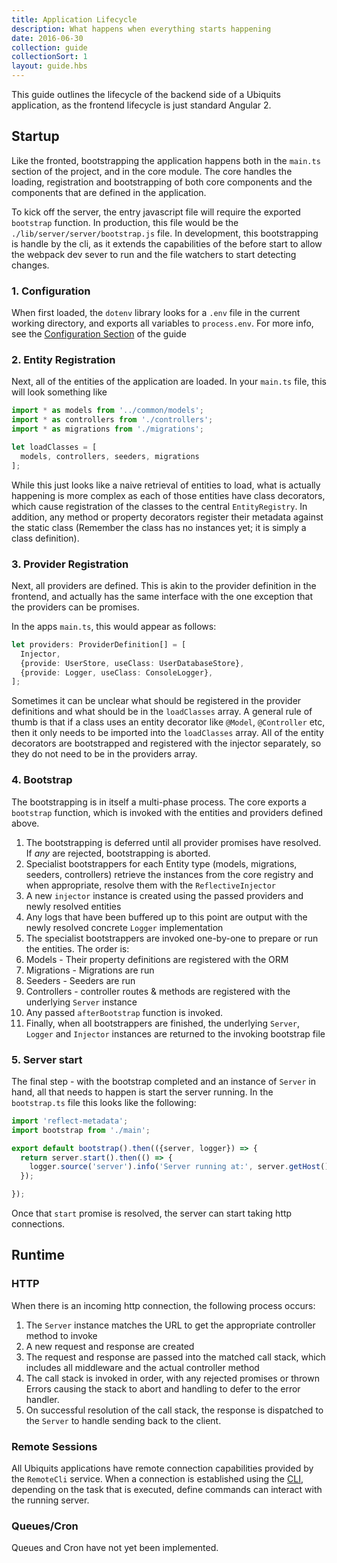 ```yaml
---
title: Application Lifecycle
description: What happens when everything starts happening
date: 2016-06-30
collection: guide
collectionSort: 1
layout: guide.hbs
---
```


This guide outlines the lifecycle of the backend side of a Ubiquits application, as the frontend lifecycle is just standard
Angular 2. 

## Startup
Like the fronted, bootstrapping the application happens both in the `main.ts` section of the project, and in the core
module. The core handles the loading, registration and bootstrapping of both core components and the components that 
are defined in the application.

To kick off the server, the entry javascript file will require the exported `bootstrap` function. In production, this
 file would be the `./lib/server/server/bootstrap.js` file. In development, this bootstrapping is handle by the cli,
 as it extends the capabilities of the before start to allow the webpack dev sever to run and the file watchers to start
 detecting changes.
 
### 1. Configuration
When first loaded, the `dotenv` library looks for a `.env` file in the current working directory, and exports all variables
 to `process.env`. For more info, see the [Configuration Section](/guide/configuration) of the guide

### 2. Entity Registration
Next, all of the entities of the application are loaded. In your `main.ts` file, this will look something like
```typescript
import * as models from '../common/models';
import * as controllers from './controllers';
import * as migrations from './migrations';

let loadClasses = [
  models, controllers, seeders, migrations
];
```

While this just looks like a naive retrieval of entities to load, what is actually happening is more complex as each of
those entities have class decorators, which cause registration of the classes to the central `EntityRegistry`. In addition,
any method or property decorators register their metadata against the static class (Remember the class has no instances
 yet; it is simply a class definition).

### 3. Provider Registration
Next, all providers are defined. This is akin to the provider definition in the frontend, and actually has the same interface
 with the one exception that the providers can be promises.

In the apps `main.ts`, this would appear as follows:
```typescript
let providers: ProviderDefinition[] = [
  Injector,
  {provide: UserStore, useClass: UserDatabaseStore},
  {provide: Logger, useClass: ConsoleLogger},
];

```
Sometimes it can be unclear what should be registered in the provider definitions and what should be in the `loadClasses`
array. A general rule of thumb is that if a class uses an entity decorator like `@Model`, `@Controller` etc, then it only
needs to be imported into the `loadClasses` array. All of the entity decorators are bootstrapped and registered with the
injector separately, so they do not need to be in the providers array.
 
### 4. Bootstrap
The bootstrapping is in itself a multi-phase process. The core exports a `bootstrap` function, which is invoked with the
entities and providers defined above.
1. The bootstrapping is deferred until all provider promises have resolved. If *any* are rejected, bootstrapping is aborted.
1. Specialist bootstrappers for each Entity type (models, migrations, seeders, controllers) retrieve the instances from the
core registry and when appropriate, resolve them with the `ReflectiveInjector`
1. A new `injector` instance is created using the passed providers and newly resolved entities
1. Any logs that have been buffered up to this point are output with the newly resolved concrete `Logger` implementation
1. The specialist bootstrappers are invoked one-by-one to prepare or run the entities. The order is:
 1. Models - Their property definitions are registered with the ORM
 1. Migrations - Migrations are run
 1. Seeders - Seeders are run
 1. Controllers - controller routes & methods are registered with the underlying `Server` instance
1. Any passed `afterBootstrap` function is invoked.
1. Finally, when all bootstrappers are finished, the underlying `Server`, `Logger` and `Injector` instances are returned
 to the invoking bootstrap file

### 5. Server start
The final step - with the bootstrap completed and an instance of `Server` in hand, all that needs to happen is start the
 server running. In the `bootstrap.ts` file this looks like the following:
```typescript
import 'reflect-metadata';
import bootstrap from './main';

export default bootstrap().then(({server, logger}) => {
  return server.start().then(() => {
    logger.source('server').info('Server running at:', server.getHost());
  });

});

```
Once that `start` promise is resolved, the server can start taking http connections.

## Runtime
### HTTP
When there is an incoming http connection, the following process occurs:
1. The `Server` instance matches the URL to get the appropriate controller method to invoke
1. A new request and response are created
1. The request and response are passed into the matched call stack, which includes all middleware and the actual controller method
1. The call stack is invoked in order, with any rejected promises or thrown Errors causing the stack to abort and handling
to defer to the error handler.
1. On successful resolution of the call stack, the response is dispatched to the `Server` to handle sending back to the client.

### Remote Sessions
All Ubiquits applications have remote connection capabilities provided by the `RemoteCli` service. When a connection is
established using the [CLI](/guide/cli), depending on the task that is executed, define commands can interact with the
running server.

### Queues/Cron
Queues and Cron have not yet been implemented.
